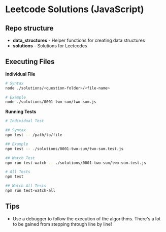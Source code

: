 # Leetcode Solutions (JavaScript)

## Repo structure

- **data_structures** - Helper functions for creating data structures
- **solutions** - Solutions for Leetcodes

## Executing Files

**Individual File**

```bash
# Syntax
node ./solutions/<question-folder>/<file-name>

# Example
node ./solutions/0001-two-sum/two-sum.js
```

**Running Tests**

```bash
# Individual Test

## Syntax
npm test -- /path/to/file

## Example
npm test -- ./solutions/0001-two-sum/two-sum.test.js

## Watch Test
npm run test-watch -- ./solutions/0001-two-sum/two-sum.test.js

# All Tests
npm test

## Watch All Tests
npm run test-watch-all
```

## Tips

- Use a debugger to follow the execution of the algorithms. There's a lot to be gained from stepping through line by line!
